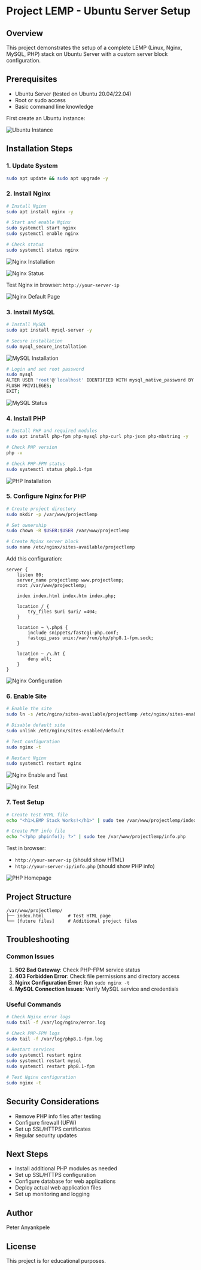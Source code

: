 # Project LEMP - Ubuntu Server Setup

## Overview
This project demonstrates the setup of a complete LEMP (Linux, Nginx, MySQL, PHP) stack on Ubuntu Server with a custom server block configuration.

## Prerequisites
- Ubuntu Server (tested on Ubuntu 20.04/22.04)
- Root or sudo access
- Basic command line knowledge

First create an Ubuntu instance:

![Ubuntu Instance](images/ubuntu-instance.png)

## Installation Steps

### 1. Update System
```bash
sudo apt update && sudo apt upgrade -y
```

### 2. Install Nginx
```bash
# Install Nginx
sudo apt install nginx -y

# Start and enable Nginx
sudo systemctl start nginx
sudo systemctl enable nginx

# Check status
sudo systemctl status nginx
```

![Nginx Installation](images/nginx-installation.png)

![Nginx Status](images/nginx-status.png)

Test Nginx in browser: `http://your-server-ip`

![Nginx Default Page](images/nginx-homepage.png)

### 3. Install MySQL
```bash
# Install MySQL
sudo apt install mysql-server -y

# Secure installation
sudo mysql_secure_installation
```

![MySQL Installation](images/mysql-installation.png)

```bash
# Login and set root password
sudo mysql
ALTER USER 'root'@'localhost' IDENTIFIED WITH mysql_native_password BY 'your_password';
FLUSH PRIVILEGES;
EXIT;
```

![MySQL Status](images/mysql-status.png)

### 4. Install PHP
```bash
# Install PHP and required modules
sudo apt install php-fpm php-mysql php-curl php-json php-mbstring -y

# Check PHP version
php -v

# Check PHP-FPM status
sudo systemctl status php8.1-fpm
```

![PHP Installation](images/php-installation.png)

### 5. Configure Nginx for PHP
```bash
# Create project directory
sudo mkdir -p /var/www/projectlemp

# Set ownership
sudo chown -R $USER:$USER /var/www/projectlemp

# Create Nginx server block
sudo nano /etc/nginx/sites-available/projectlemp
```

Add this configuration:
```nginx
server {
    listen 80;
    server_name projectlemp www.projectlemp;
    root /var/www/projectlemp;

    index index.html index.htm index.php;

    location / {
        try_files $uri $uri/ =404;
    }

    location ~ \.php$ {
        include snippets/fastcgi-php.conf;
        fastcgi_pass unix:/var/run/php/php8.1-fpm.sock;
    }

    location ~ /\.ht {
        deny all;
    }
}
```

![Nginx Configuration](images/nginx-config.png)

### 6. Enable Site
```bash
# Enable the site
sudo ln -s /etc/nginx/sites-available/projectlemp /etc/nginx/sites-enabled/

# Disable default site
sudo unlink /etc/nginx/sites-enabled/default

# Test configuration
sudo nginx -t

# Restart Nginx
sudo systemctl restart nginx
```

![Nginx Enable and Test](images/nginx-enable.png)

![Nginx Test](images/nginx-test.png)

### 7. Test Setup
```bash
# Create test HTML file
echo "<h1>LEMP Stack Works!</h1>" | sudo tee /var/www/projectlemp/index.html

# Create PHP info file
echo "<?php phpinfo(); ?>" | sudo tee /var/www/projectlemp/info.php
```

Test in browser:
- `http://your-server-ip` (should show HTML)
- `http://your-server-ip/info.php` (should show PHP info)

![PHP Homepage](images/php-homepage.png)

## Project Structure
```
/var/www/projectlemp/
├── index.html         # Test HTML page
└── [future files]     # Additional project files
```

## Troubleshooting

### Common Issues
1. **502 Bad Gateway**: Check PHP-FPM service status
2. **403 Forbidden Error**: Check file permissions and directory access
3. **Nginx Configuration Error**: Run `sudo nginx -t`
4. **MySQL Connection Issues**: Verify MySQL service and credentials

### Useful Commands
```bash
# Check Nginx error logs
sudo tail -f /var/log/nginx/error.log

# Check PHP-FPM logs
sudo tail -f /var/log/php8.1-fpm.log

# Restart services
sudo systemctl restart nginx
sudo systemctl restart mysql
sudo systemctl restart php8.1-fpm

# Test Nginx configuration
sudo nginx -t
```

## Security Considerations
- Remove PHP info files after testing
- Configure firewall (UFW)
- Set up SSL/HTTPS certificates
- Regular security updates

## Next Steps
- Install additional PHP modules as needed
- Set up SSL/HTTPS configuration
- Configure database for web applications
- Deploy actual web application files
- Set up monitoring and logging

## Author
Peter Anyankpele

## License
This project is for educational purposes.